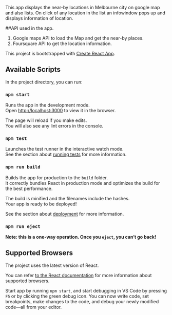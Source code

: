This app displays the near-by locations in Melbourne city on google map and also lists.
On click of any location in the list an infowindow pops up and displays information of location.

##API used in the app.
1. Google maps API to load the Map and get the near-by places.
2. Foursquare API to get the location information.

This project is bootstrapped with [Create React App](https://github.com/facebookincubator/create-react-app).

## Available Scripts

In the project directory, you can run:

### `npm start`

Runs the app in the development mode.<br>
Open [http://localhost:3000](http://localhost:3000) to view it in the browser.

The page will reload if you make edits.<br>
You will also see any lint errors in the console.

### `npm test`

Launches the test runner in the interactive watch mode.<br>
See the section about [running tests](#running-tests) for more information.

### `npm run build`

Builds the app for production to the `build` folder.<br>
It correctly bundles React in production mode and optimizes the build for the best performance.

The build is minified and the filenames include the hashes.<br>
Your app is ready to be deployed!

See the section about [deployment](#deployment) for more information.

### `npm run eject`

**Note: this is a one-way operation. Once you `eject`, you can’t go back!**

## Supported Browsers

The project uses the latest version of React.

You can refer [to the React documentation](https://reactjs.org/docs/react-dom.html#browser-support) for more information about supported browsers.

Start app by running `npm start`, and start debugging in VS Code by pressing `F5` or by clicking the green debug icon. You can now write code, set breakpoints, make changes to the code, and debug your newly modified code—all from your editor.
